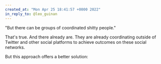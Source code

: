 ```yaml
---
created_at: "Mon Apr 25 18:41:57 +0000 2022"
in_reply_to: @leo_guinan
---
```


"But there can be groups of coordinated shitty people."

That's true. And there already are. They are already coordinating outside of Twitter and other social platforms to achieve outcomes on these social networks.

But this approach offers a better solution: